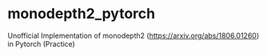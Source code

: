 # monodepth2_pytorch
Unofficial Implementation of monodepth2 (https://arxiv.org/abs/1806.01260) in Pytorch (Practice)
